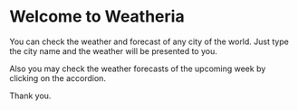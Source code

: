 # Welcome to Weatheria
You can check the weather and forecast of any city of the world. 
Just type the city name and the weather will be presented to you.

Also you may check the weather forecasts of the upcoming week by clicking on the accordion.

Thank you.
